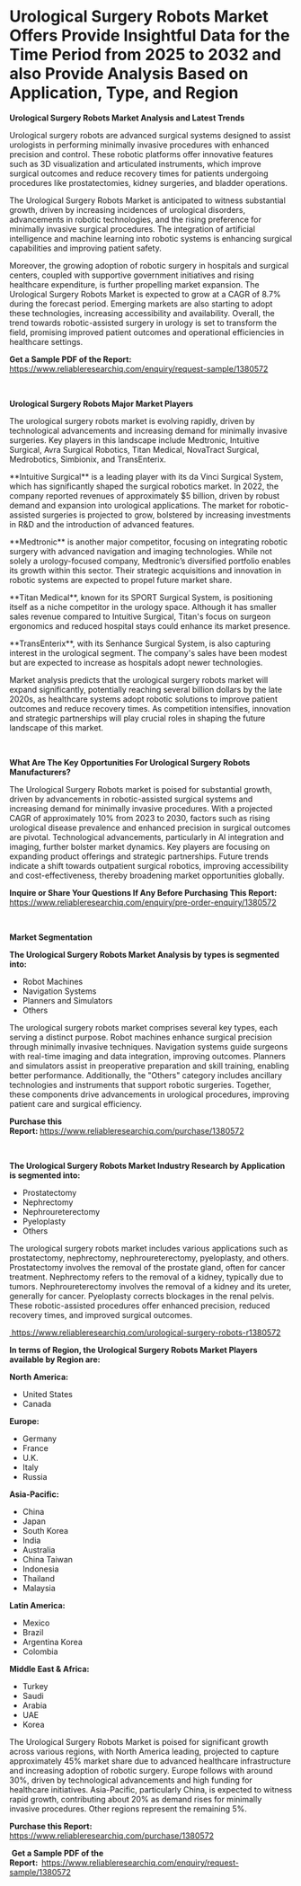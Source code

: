 <p><h1>Urological Surgery Robots Market Offers Provide Insightful Data for the Time Period from 2025 to 2032 and also Provide Analysis Based on Application, Type, and Region</h1></p><p><strong>Urological Surgery Robots Market Analysis and Latest Trends</strong></p>
<p><p>Urological surgery robots are advanced surgical systems designed to assist urologists in performing minimally invasive procedures with enhanced precision and control. These robotic platforms offer innovative features such as 3D visualization and articulated instruments, which improve surgical outcomes and reduce recovery times for patients undergoing procedures like prostatectomies, kidney surgeries, and bladder operations.</p><p>The Urological Surgery Robots Market is anticipated to witness substantial growth, driven by increasing incidences of urological disorders, advancements in robotic technologies, and the rising preference for minimally invasive surgical procedures. The integration of artificial intelligence and machine learning into robotic systems is enhancing surgical capabilities and improving patient safety.</p><p>Moreover, the growing adoption of robotic surgery in hospitals and surgical centers, coupled with supportive government initiatives and rising healthcare expenditure, is further propelling market expansion. The Urological Surgery Robots Market is expected to grow at a CAGR of 8.7% during the forecast period. Emerging markets are also starting to adopt these technologies, increasing accessibility and availability. Overall, the trend towards robotic-assisted surgery in urology is set to transform the field, promising improved patient outcomes and operational efficiencies in healthcare settings.</p></p>
<p><strong>Get a Sample PDF of the Report:&nbsp;</strong> <a href="https://www.reliableresearchiq.com/enquiry/request-sample/1380572?utm_campaign=2299&utm_medium=2&utm_source=Github&utm_content=ia&utm_term=14042025&utm_id=urological-surgery-robots">https://www.reliableresearchiq.com/enquiry/request-sample/1380572</a></p>
<p>&nbsp;</p>
<p><strong>Urological Surgery Robots Major Market Players</strong></p>
<p><p>The urological surgery robots market is evolving rapidly, driven by technological advancements and increasing demand for minimally invasive surgeries. Key players in this landscape include Medtronic, Intuitive Surgical, Avra Surgical Robotics, Titan Medical, NovaTract Surgical, Medrobotics, Simbionix, and TransEnterix.</p><p>**Intuitive Surgical** is a leading player with its da Vinci Surgical System, which has significantly shaped the surgical robotics market. In 2022, the company reported revenues of approximately $5 billion, driven by robust demand and expansion into urological applications. The market for robotic-assisted surgeries is projected to grow, bolstered by increasing investments in R&D and the introduction of advanced features.</p><p>**Medtronic** is another major competitor, focusing on integrating robotic surgery with advanced navigation and imaging technologies. While not solely a urology-focused company, Medtronic’s diversified portfolio enables its growth within this sector. Their strategic acquisitions and innovation in robotic systems are expected to propel future market share.</p><p>**Titan Medical**, known for its SPORT Surgical System, is positioning itself as a niche competitor in the urology space. Although it has smaller sales revenue compared to Intuitive Surgical, Titan's focus on surgeon ergonomics and reduced hospital stays could enhance its market presence.</p><p>**TransEnterix**, with its Senhance Surgical System, is also capturing interest in the urological segment. The company's sales have been modest but are expected to increase as hospitals adopt newer technologies.</p><p>Market analysis predicts that the urological surgery robots market will expand significantly, potentially reaching several billion dollars by the late 2020s, as healthcare systems adopt robotic solutions to improve patient outcomes and reduce recovery times. As competition intensifies, innovation and strategic partnerships will play crucial roles in shaping the future landscape of this market.</p></p>
<p>&nbsp;</p>
<p><strong>What Are The Key Opportunities For Urological Surgery Robots Manufacturers?</strong></p>
<p><p>The Urological Surgery Robots market is poised for substantial growth, driven by advancements in robotic-assisted surgical systems and increasing demand for minimally invasive procedures. With a projected CAGR of approximately 10% from 2023 to 2030, factors such as rising urological disease prevalence and enhanced precision in surgical outcomes are pivotal. Technological advancements, particularly in AI integration and imaging, further bolster market dynamics. Key players are focusing on expanding product offerings and strategic partnerships. Future trends indicate a shift towards outpatient surgical robotics, improving accessibility and cost-effectiveness, thereby broadening market opportunities globally.</p></p>
<p><strong>Inquire or Share Your Questions If Any Before Purchasing This Report:</strong> <a href="https://www.reliableresearchiq.com/enquiry/pre-order-enquiry/1380572?utm_campaign=2299&utm_medium=2&utm_source=Github&utm_content=ia&utm_term=14042025&utm_id=urological-surgery-robots">https://www.reliableresearchiq.com/enquiry/pre-order-enquiry/1380572</a></p>
<p>&nbsp;</p>
<p><strong>Market Segmentation</strong></p>
<p><strong>The Urological Surgery Robots Market Analysis by types is segmented into:</strong></p>
<p><ul><li>Robot Machines</li><li>Navigation Systems</li><li>Planners and Simulators</li><li>Others</li></ul></p>
<p><p>The urological surgery robots market comprises several key types, each serving a distinct purpose. Robot machines enhance surgical precision through minimally invasive techniques. Navigation systems guide surgeons with real-time imaging and data integration, improving outcomes. Planners and simulators assist in preoperative preparation and skill training, enabling better performance. Additionally, the "Others" category includes ancillary technologies and instruments that support robotic surgeries. Together, these components drive advancements in urological procedures, improving patient care and surgical efficiency.</p></p>
<p><strong>Purchase this Report:&nbsp;</strong><a href="https://www.reliableresearchiq.com/purchase/1380572?utm_campaign=2299&utm_medium=2&utm_source=Github&utm_content=ia&utm_term=14042025&utm_id=urological-surgery-robots">https://www.reliableresearchiq.com/purchase/1380572</a></p>
<p>&nbsp;</p>
<p><strong>The Urological Surgery Robots Market Industry Research by Application is segmented into:</strong></p>
<p><ul><li>Prostatectomy</li><li>Nephrectomy</li><li>Nephroureterectomy</li><li>Pyeloplasty</li><li>Others</li></ul></p>
<p><p>The urological surgery robots market includes various applications such as prostatectomy, nephrectomy, nephroureterectomy, pyeloplasty, and others. Prostatectomy involves the removal of the prostate gland, often for cancer treatment. Nephrectomy refers to the removal of a kidney, typically due to tumors. Nephroureterectomy involves the removal of a kidney and its ureter, generally for cancer. Pyeloplasty corrects blockages in the renal pelvis. These robotic-assisted procedures offer enhanced precision, reduced recovery times, and improved surgical outcomes.</p></p>
<p><a href="https://www.reliableresearchiq.com/urological-surgery-robots-r1380572?utm_campaign=2299&utm_medium=2&utm_source=Github&utm_content=ia&utm_term=14042025&utm_id=urological-surgery-robots">&nbsp;https://www.reliableresearchiq.com/urological-surgery-robots-r1380572</a></p>
<p><strong>In terms of Region, the Urological Surgery Robots Market Players available by Region are:</strong></p>
<p>
    <p> <strong> North America: </strong>
        <ul>
            <li>United States</li>
            <li>Canada</li>
        </ul>
        </p> 
    <p> <strong> Europe: </strong>
        <ul>
            <li>Germany</li>
            <li>France</li>
            <li>U.K.</li>
            <li>Italy</li>
            <li>Russia</li>
        </ul>
        </p> 
    <p> <strong> Asia-Pacific: </strong>
        <ul>
            <li>China</li>
            <li>Japan</li>
            <li>South Korea</li>
            <li>India</li>
            <li>Australia</li>
            <li>China Taiwan</li>
            <li>Indonesia</li>
            <li>Thailand</li>
            <li>Malaysia</li>
        </ul>
        </p> 
    <p> <strong> Latin America: </strong>
        <ul>
            <li>Mexico</li>
            <li>Brazil</li>
            <li>Argentina Korea</li>
            <li>Colombia</li>
        </ul>
        </p> 
    <p> <strong> Middle East & Africa: </strong>
        <ul>
            <li>Turkey</li>
            <li>Saudi</li>
            <li>Arabia</li>
            <li>UAE</li>
            <li>Korea</li>
        </ul>
    </p>
    </p>
<p><p>The Urological Surgery Robots Market is poised for significant growth across various regions, with North America leading, projected to capture approximately 45% market share due to advanced healthcare infrastructure and increasing adoption of robotic surgery. Europe follows with around 30%, driven by technological advancements and high funding for healthcare initiatives. Asia-Pacific, particularly China, is expected to witness rapid growth, contributing about 20% as demand rises for minimally invasive procedures. Other regions represent the remaining 5%.</p></p>
<p><strong>Purchase this Report: </strong><a href="https://www.reliableresearchiq.com/purchase/1380572?utm_campaign=2299&utm_medium=2&utm_source=Github&utm_content=ia&utm_term=14042025&utm_id=urological-surgery-robots">https://www.reliableresearchiq.com/purchase/1380572</a></p>
<p>&nbsp;<strong>Get a Sample PDF of the Report:&nbsp;&nbsp;</strong><a href="https://www.reliableresearchiq.com/enquiry/request-sample/1380572?utm_campaign=2299&utm_medium=2&utm_source=Github&utm_content=ia&utm_term=14042025&utm_id=urological-surgery-robots">https://www.reliableresearchiq.com/enquiry/request-sample/1380572</a></p>
<p><strong></strong></p>
<p><p></p><p></p><p></p></p>